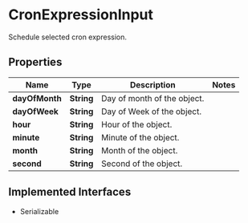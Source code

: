 

# CronExpressionInput

Schedule selected cron expression.

## Properties

| Name | Type | Description | Notes |
|------------ | ------------- | ------------- | -------------|
|**dayOfMonth** | **String** | Day of month of the object. |  |
|**dayOfWeek** | **String** | Day of Week of the object. |  |
|**hour** | **String** | Hour of the object. |  |
|**minute** | **String** | Minute of the object. |  |
|**month** | **String** | Month of the object. |  |
|**second** | **String** | Second of the object. |  |


## Implemented Interfaces

* Serializable


